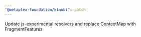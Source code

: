 ```yaml
---
'@metaplex-foundation/kinobi': patch
---
```


Update js-experimental resolvers and replace ContextMap with FragmentFeatures
